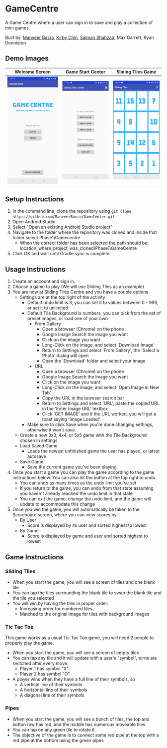 # GameCentre

A Game Centre where a user can sign in to save and play a collection of mini games.


Built by: [Manveer Basra](https://github.com/ManveerBasra), [Kirby Chin](https://github.com/kabicin), [Salman Shahzad](https://github.com/salmanshahzad), Max Garrett, Ryan Denniston

## Demo Images

Welcome Screen                        |  Game Start Center                  | Sliding Tiles Game
:------------------------------------:|:-----------------------------------:|:-----------------------------------:
![](/demo_images/welcome_screen.jpg)  |  ![](/demo_images/start_centre.jpg) | ![](/demo_images/sliding_tiles.jpg)

## Setup Instructions

1. In the command line, clone the repository using `git clone https://github.com/ManveerBasra/GameCenter.git`
2. Open Android Studio
3. Select "Open an existing Android Studio project"
4. Navigate to the folder where the repository was cloned and inside that folder select Phase1\Gamecentre
    - When the correct folder has been selected the path should be: location_where_project_was_cloned\Phase1\GameCentre
5. Click OK and wait until Gradle sync is complete

## Usage Instructions

1. Create an account and sign in.
2. Choose a game to play (We will use Sliding Tiles as an example)
3. You are now at Sliding Tiles Centre and you have a couple options
   + Settings are at the top right of the activity
       + Default undo limit is 3, you can set it to values between 0 - 999, or set it to unlimited
       + Default Tile Background is numbers, you can pick from the set of preset images, or load one of 
       your own
         + From Gallery
            + Open a browser (Chrome) on the phone
            + Google Image Search the image you want
            + Click on the image you want
            + Long-Click on the image, and select 'Download Image'
            + Return to Settings and select 'From Gallery', the 'Select a Photo' dialog will open
            + Open the 'Download' folder and select your image
         + URL
            + Open a browser (Chrome) on the phone
            + Google Image Search the image you want
            + Click on the image you want
            + Long-Click on the image, and select 'Open Image in New Tab'
            + Copy the URL in the browser search bar
            + Return to Settings and select 'URL', paste the copied URL in the 'Enter Image URL' textbox
            + Click 'GET IMAGE' and if the URL worked, you will get a toast saying 'Image Loaded'
       + Make sure to click Save when you're done changing settings, otherwise it won't save.
   + Create a new 3x3, 4x4, or 5x5 game with the Tile Background chosen in settings
   + Load Saved Game
       + Loads the newest unfinished game the user has played, or latest autosave
   + Save Game
       + Save the current game you've been playing
4. Once you start a game you can play the game according to the game instructions below. You can also 
hit the button at the top right to undo.
   + You can undo as many times as the undo limit you've set
   + If you return to the game, you can undo from that state assuming you haven't already reached the
   undo limit in that state
   + You can exit the game, change the undo limit, and the game will update to accommodate this change
5. Once you win the game, you will automatically be taken to the Scoreboard screen, where you can view scores by:
   + By User
       + Score is displayed by its user and sorted highest to lowest
   + By Game
       + Score is displayed by game and user and sorted highest to lowest
   
## Game Instructions

### Sliding Tiles

+ When you start the game, you will see a screen of tiles and one blank tile
+ You can tap the tiles surrounding the blank tile to swap the blank tile and the tile
you selected
+ You will win by having the tiles in proper order:
  + Increasing order for numbered tiles
  + Matched to the original image for tiles with background images
 
### Tic Tac Toe

This game works as a usual Tic Tac Toe game, you will need 2 people to properly play the game.

+ When you start the game, you will see a screen of empty tiles
+ You can tap any tile and it will update with a user's "symbol", turns are switched after every move.
  + Player 1 has symbol "X"
  + Player 2 has symbol "O"
+ A player wins when they have a full line of their symbols, so
  + A vertical line of their symbols
  + A horizontal line of their symbols
  + A diagonal line of their symbols

### Pipes

+ When you start the game, you will see a bunch of tiles, the top and botton row has red, and the middle has numerous moveable tiles
+ You can tap on any green tile to rotate it
+ The objective of the game is to connect some red pipe at the top with a red pipe at the bottom using the green pipes
